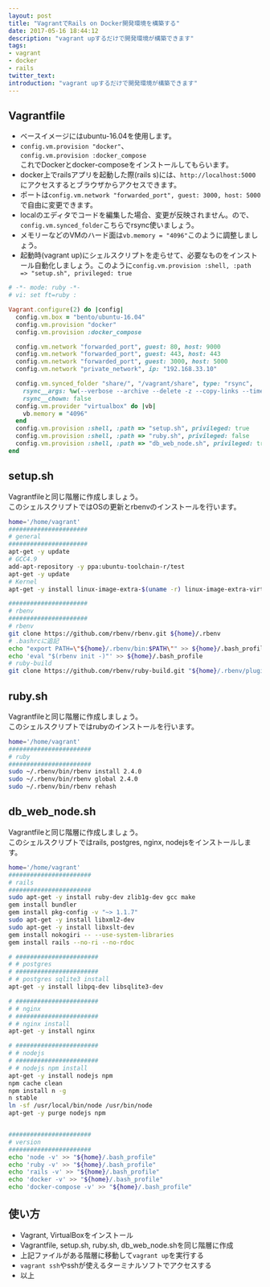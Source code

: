 ```yaml
---
layout: post
title: "VagrantでRails on Docker開発環境を構築する"
date: 2017-05-16 18:44:12
description: "vagrant upするだけで開発環境が構築できます"
tags: 
- vagrant
- docker
- rails
twitter_text:
introduction: "vagrant upするだけで開発環境が構築できます"
---
```


## Vagrantfile
* ベースイメージにはubuntu-16.04を使用します。
* `config.vm.provision "docker"`、  
`config.vm.provision :docker_compose`  
これでDockerとdocker-composeをインストールしてもらいます。
* docker上でrailsアプリを起動した際(rails s)には、`http://localhost:5000`にアクセスするとブラウザからアクセスできます。
* ポートは`config.vm.network "forwarded_port", guest: 3000, host: 5000`で自由に変更できます。
* localのエディタでコードを編集した場合、変更が反映されません。ので、`config.vm.synced_folder`こちらでrsync使いましょう。
* メモリーなどのVMのハード面は`vb.memory = "4096"`このように調整しましょう。
* 起動時(vagrant up)にシェルスクリプトを走らせて、必要なものをインストール自動化しましょう。このように`config.vm.provision :shell, :path => "setup.sh", privileged: true`

```rb
# -*- mode: ruby -*-
# vi: set ft=ruby :

Vagrant.configure(2) do |config|
  config.vm.box = "bento/ubuntu-16.04"
  config.vm.provision "docker"
  config.vm.provision :docker_compose

  config.vm.network "forwarded_port", guest: 80, host: 9000
  config.vm.network "forwarded_port", guest: 443, host: 443
  config.vm.network "forwarded_port", guest: 3000, host: 5000
  config.vm.network "private_network", ip: "192.168.33.10"

  config.vm.synced_folder "share/", "/vagrant/share", type: "rsync",
    rsync__args: %w(--verbose --archive --delete -z --copy-links --times),
    rsync__chown: false
  config.vm.provider "virtualbox" do |vb| 
    vb.memory = "4096"
  end
  config.vm.provision :shell, :path => "setup.sh", privileged: true
  config.vm.provision :shell, :path => "ruby.sh", privileged: false
  config.vm.provision :shell, :path => "db_web_node.sh", privileged: true  
end
```

## setup.sh
Vagrantfileと同じ階層に作成しましょう。  
このシェルスクリプトではOSの更新とrbenvのインストールを行います。

```bash
home='/home/vagrant'
######################
# general
######################
apt-get -y update
# GCC4.9
add-apt-repository -y ppa:ubuntu-toolchain-r/test
apt-get -y update
# Kernel
apt-get -y install linux-image-extra-$(uname -r) linux-image-extra-virtual

######################
# rbenv
######################
# rbenv
git clone https://github.com/rbenv/rbenv.git ${home}/.rbenv
# .bashrcに追記
echo "export PATH=\"${home}/.rbenv/bin:$PATH\"" >> ${home}/.bash_profile
echo 'eval "$(rbenv init -)"' >> ${home}/.bash_profile
# ruby-build
git clone https://github.com/rbenv/ruby-build.git "${home}/.rbenv/plugins/ruby-build"
```

## ruby.sh
Vagrantfileと同じ階層に作成しましょう。  
このシェルスクリプトではrubyのインストールを行います。

```bash
home='/home/vagrant'
#######################
# ruby
#######################
sudo ~/.rbenv/bin/rbenv install 2.4.0
sudo ~/.rbenv/bin/rbenv global 2.4.0
sudo ~/.rbenv/bin/rbenv rehash
```

## db_web_node.sh
Vagrantfileと同じ階層に作成しましょう。  
このシェルスクリプトではrails, postgres, nginx, nodejsをインストールします。

```bash
home='/home/vagrant'
#######################
# rails
#######################
sudo apt-get -y install ruby-dev zlib1g-dev gcc make
gem install bundler
gem install pkg-config -v "~> 1.1.7"
sudo apt-get -y install libxml2-dev
sudo apt-get -y install libxslt-dev
gem install nokogiri -- --use-system-libraries
gem install rails --no-ri --no-rdoc 

# #######################
# # postgres
# #######################
# # postgres sqlite3 install
apt-get -y install libpq-dev libsqlite3-dev

# #######################
# # nginx
# #######################
# # nginx install
apt-get -y install nginx

# #######################
# # nodejs
# #######################
# # nodejs npm install
apt-get -y install nodejs npm
npm cache clean
npm install n -g
n stable
ln -sf /usr/local/bin/node /usr/bin/node
apt-get -y purge nodejs npm


#######################
# version
#######################
echo 'node -v' >> "${home}/.bash_profile"
echo 'ruby -v' >> "${home}/.bash_profile"
echo 'rails -v' >> "${home}/.bash_profile"
echo 'docker -v' >> "${home}/.bash_profile"
echo 'docker-compose -v' >> "${home}/.bash_profile"
```

## 使い方
* Vagrant, VirtualBoxをインストール
* Vagrantfile, setup.sh, ruby.sh, db_web_node.shを同じ階層に作成
* 上記ファイルがある階層に移動して`vagrant up`を実行する
* `vagrant ssh`やsshが使えるターミナルソフトでアクセスする
* 以上